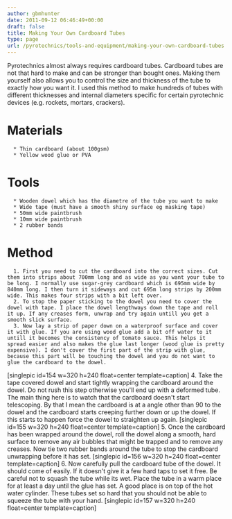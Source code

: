 ```yaml
---
author: gbmhunter
date: 2011-09-12 06:46:49+00:00
draft: false
title: Making Your Own Cardboard Tubes
type: page
url: /pyrotechnics/tools-and-equipment/making-your-own-cardboard-tubes
---
```


Pyrotechnics almost always requires cardboard tubes. Cardboard tubes are not that hard to make and can be stronger than bought ones. Making them yourself also allows you to control the size and thickness of the tube to exactly how you want it. I used this method to make hundreds of tubes with different thicknesses and internal diameters specific for certain pyrotechnic devices (e.g. rockets, mortars, crackers).


# Materials





	  * Thin cardboard (about 100gsm)
	  * Yellow wood glue or PVA



# Tools





	  * Wooden dowel which has the diametre of the tube you want to make
	  * Wide tape (must have a smooth shiny surface eg masking tape)
	  * 50mm wide paintbrush
	  * 10mm wide paintbrush
	  * 2 rubber bands



# Method





	  1. First you need to cut the cardboard into the correct sizes. Cut them into strips about 700mm long and as wide as you want your tube to be long. I normally use sugar-grey cardboard which is 695mm wide by 840mm long. I then turn it sideways and cut 695m long strips by 200mm wide. This makes four strips with a bit left over.
	  2. To stop the paper sticking to the dowel you need to cover the dowel with tape. I place the dowel lengthways down the tape and roll it up. If any creases form, unwrap and try again untill you get a smooth slick surface.
	  3. Now lay a strip of paper down on a waterproof surface and cover it with glue. If you are using wood glue add a bit off water to it untill it becomes the consistency of tomato sauce. This helps it spread easier and also makes the glue last longer (wood glue is pretty expensive). I don't cover the first part of the strip with glue, because this part will be touching the dowel and you do not want to glue the cardboard to the dowel.
[singlepic id=154 w=320 h=240 float=center template=caption]
	  4. Take the tape covered dowel and start tightly wrapping the cardboard around the dowel. Do not rush this step otherwise you'll end up with a deformed tube. The main thing here is to watch that the cardboard doesn't start telescoping. By that I mean the cardboard is at a angle other than 90 to the dowel and the cardboard starts creeping further down or up the dowel. If this starts to happen force the dowel to straighten up again.
[singlepic id=155 w=320 h=240 float=center template=caption]
	  5. Once the cardboard has been wrapped around the dowel, roll the dowel along a smooth, hard surface to remove any air bubbles that might be trapped and to remove any creases. Now tie two rubber bands around the tube to stop the cardboard unwrapping before it has set.
[singlepic id=156 w=320 h=240 float=center template=caption]
	  6. Now carefully pull the cardboard tube of the dowel. It should come of easily. If it doesn't give it a few hard taps to set it free. Be careful not to squash the tube while its wet. Place the tube in a warm place for at least a day until the glue has set. A good place is on top of the hot water cylinder. These tubes set so hard that you should not be able to squeeze the tube with your hand.
[singlepic id=157 w=320 h=240 float=center template=caption]


